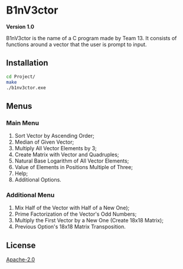 # B1nV3ctor

**Version 1.0**

B1nV3ctor is the name of a C program made by Team 13.
It consists of functions around a vector that the user is prompt to input.

## Installation
```bash
cd Project/
make
./b1nv3ctor.exe
```

## Menus

### Main Menu
1. Sort Vector by Ascending Order;
2. Median of Given Vector;
3. Multiply All Vector Elements by 3;
4. Create Matrix with Vector and Quadruples;
5. Natural Base Logarithm of All Vector Elements;
6. Value of Elements in Positions Multiple of Three;
7. Help;
8. Additional Options.

### Additional Menu
1. Mix Half of the Vector with Half of a New One);
2. Prime Factorization of the Vector's Odd Numbers;
3. Multiply the First Vector by a New One (Create 18x18 Matrix);
4. Previous Option's 18x18 Matrix Transposition.

## License
[Apache-2.0](http://www.apache.org/licenses/LICENSE-2.0)
